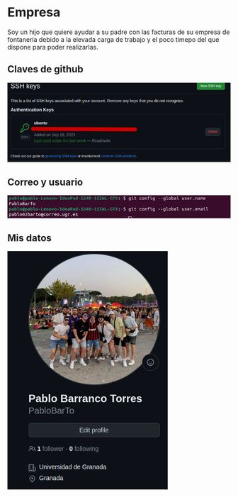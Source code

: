 # Empresa
Soy un hijo que quiere ayudar a su padre con las facturas de su empresa de fontanería debido a la elevada carga de trabajo y el poco timepo del que dispone para poder realizarlas.

## Claves de github

![Clave Github](./Documentos/clave_ssh.png)

## Correo y usuario

![Correo y usuario](./Documentos/datos.png)

## Mis datos

![Mis datos](./Documentos/yo.png)
